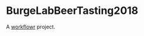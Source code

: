 # BurgeLabBeerTasting2018

A [workflowr][] project.

[workflowr]: https://github.com/jdblischak/workflowr
